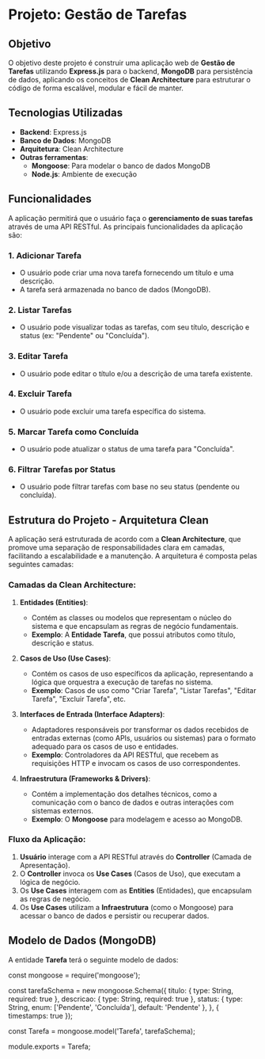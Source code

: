 # **Projeto: Gestão de Tarefas**

## **Objetivo**
O objetivo deste projeto é construir uma aplicação web de **Gestão de Tarefas** utilizando **Express.js** para o backend, **MongoDB** para persistência de dados, aplicando os conceitos de **Clean Architecture** para estruturar o código de forma escalável, modular e fácil de manter.

## **Tecnologias Utilizadas**
- **Backend**: Express.js
- **Banco de Dados**: MongoDB
- **Arquitetura**: Clean Architecture
- **Outras ferramentas**:
  - **Mongoose**: Para modelar o banco de dados MongoDB
  - **Node.js**: Ambiente de execução

## **Funcionalidades**

A aplicação permitirá que o usuário faça o **gerenciamento de suas tarefas** através de uma API RESTful. As principais funcionalidades da aplicação são:

### 1. **Adicionar Tarefa**
- O usuário pode criar uma nova tarefa fornecendo um título e uma descrição.
- A tarefa será armazenada no banco de dados (MongoDB).

### 2. **Listar Tarefas**
- O usuário pode visualizar todas as tarefas, com seu título, descrição e status (ex: "Pendente" ou "Concluída").

### 3. **Editar Tarefa**
- O usuário pode editar o título e/ou a descrição de uma tarefa existente.

### 4. **Excluir Tarefa**
- O usuário pode excluir uma tarefa específica do sistema.

### 5. **Marcar Tarefa como Concluída**
- O usuário pode atualizar o status de uma tarefa para "Concluída".

### 6. **Filtrar Tarefas por Status**
- O usuário pode filtrar tarefas com base no seu status (pendente ou concluída).

## **Estrutura do Projeto - Arquitetura Clean**

A aplicação será estruturada de acordo com a **Clean Architecture**, que promove uma separação de responsabilidades clara em camadas, facilitando a escalabilidade e a manutenção. A arquitetura é composta pelas seguintes camadas:

### **Camadas da Clean Architecture**:

1. **Entidades (Entities)**:
   - Contém as classes ou modelos que representam o núcleo do sistema e que encapsulam as regras de negócio fundamentais.
   - **Exemplo**: A **Entidade Tarefa**, que possui atributos como título, descrição e status.

2. **Casos de Uso (Use Cases)**:
   - Contém os casos de uso específicos da aplicação, representando a lógica que orquestra a execução de tarefas no sistema.
   - **Exemplo**: Casos de uso como "Criar Tarefa", "Listar Tarefas", "Editar Tarefa", "Excluir Tarefa", etc.

3. **Interfaces de Entrada (Interface Adapters)**:
   - Adaptadores responsáveis por transformar os dados recebidos de entradas externas (como APIs, usuários ou sistemas) para o formato adequado para os casos de uso e entidades.
   - **Exemplo**: Controladores da API RESTful, que recebem as requisições HTTP e invocam os casos de uso correspondentes.

4. **Infraestrutura (Frameworks & Drivers)**:
   - Contém a implementação dos detalhes técnicos, como a comunicação com o banco de dados e outras interações com sistemas externos.
   - **Exemplo**: O **Mongoose** para modelagem e acesso ao MongoDB.

### **Fluxo da Aplicação:**
1. **Usuário** interage com a API RESTful através do **Controller** (Camada de Apresentação).
2. O **Controller** invoca os **Use Cases** (Casos de Uso), que executam a lógica de negócio.
3. Os **Use Cases** interagem com as **Entities** (Entidades), que encapsulam as regras de negócio.
4. Os **Use Cases** utilizam a **Infraestrutura** (como o Mongoose) para acessar o banco de dados e persistir ou recuperar dados.

## **Modelo de Dados (MongoDB)**

A entidade **Tarefa** terá o seguinte modelo de dados:


const mongoose = require('mongoose');

const tarefaSchema = new mongoose.Schema({
  titulo: { type: String, required: true },
  descricao: { type: String, required: true },
  status: { type: String, enum: ['Pendente', 'Concluída'], default: 'Pendente' },
}, { timestamps: true });

const Tarefa = mongoose.model('Tarefa', tarefaSchema);

module.exports = Tarefa;
